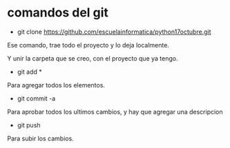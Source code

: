 # comandos del git

* git clone https://github.com/escuelainformatica/python17octubre.git

Ese comando, trae todo el proyecto y lo deja localmente.

Y unir la carpeta que se creo, con el proyecto que ya tengo.

* git add *

Para agregar todos los elementos.

* git commit -a

Para aprobar todos los ultimos cambios, y hay que agregar una descripcion

* git push

Para subir los cambios.

